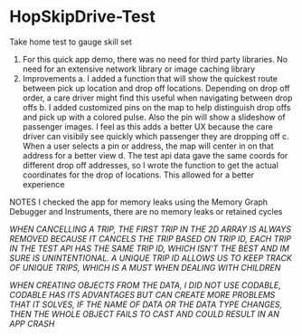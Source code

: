 # HopSkipDrive-Test
Take home test to gauge skill set

1) For this quick app demo, there was no need for third party libraries. No need for an extensive network library or image caching library
2) Improvements
 a. I added a function that will show the quickest route between pick up location and drop off locations. Depending on drop off order, a care driver might find this useful when navigating between drop offs
 b. I added customized pins on the map to help distinguish drop offs and pick up with a colored pulse. Also the pin will show a slideshow of passenger images. I feel as this adds a better UX because the care driver can visibily see quickly which passenger they are dropping off
 c. When a user selects a pin or address, the map will center in on that address for a better view
 d. The test api data gave the same coords for different drop off addresses, so I wrote the function to get the actual coordinates for the drop of locations. This allowed for a better experience

NOTES
I checked the app for memory leaks using the Memory Graph Debugger and Instruments, there are no memory leaks or retained cycles 

*WHEN CANCELLING A TRIP, THE FIRST TRIP IN THE 2D ARRAY IS ALWAYS REMOVED BECAUSE IT CANCELS THE TRIP BASED ON TRIP ID,
EACH TRIP IN THE TEST API HAS THE SAME TRIP ID, WHICH ISN'T THE BEST AND IM SURE IS UNINTENTIONAL. 
A UNIQUE TRIP ID ALLOWS US TO KEEP TRACK OF UNIQUE TRIPS, WHICH IS A MUST WHEN DEALING WITH CHILDREN*
 
*WHEN CREATING OBJECTS FROM THE DATA, I DID NOT USE CODABLE,
CODABLE HAS ITS ADVANTAGES BUT CAN CREATE MORE PROBLEMS THAT IT SOLVES, IF THE NAME OF DATA OR THE DATA TYPE CHANGES, THEN THE WHOLE OBJECT FAILS TO CAST AND COULD RESULT IN AN APP CRASH*
 
